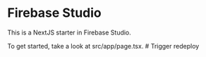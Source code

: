 # Firebase Studio

This is a NextJS starter in Firebase Studio.

To get started, take a look at src/app/page.tsx.
#   T r i g g e r   r e d e p l o y  
 